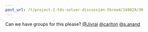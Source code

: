 ```yaml
---
post_url: /t/project-2-tds-solver-discussion-thread/169029/30
---
```

Can we have groups for this please? [@Jivraj](/u/jivraj) [@carlton](/u/carlton) [@s.anand](/u/s.anand)